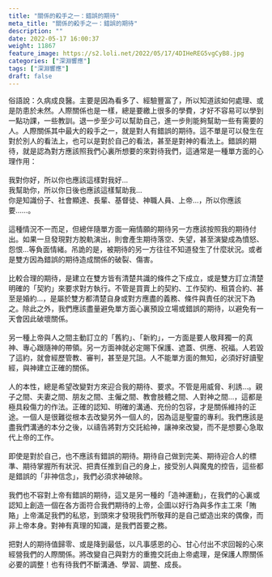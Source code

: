 ```yaml
---
title: "關係的殺手之一：錯誤的期待"
meta_title: "關係的殺手之一：錯誤的期待"
description: ""
date: 2022-05-17 16:00:37
weight: 11867
feature_image: https://s2.loli.net/2022/05/17/4DIHeREG5vgCyB8.jpg
categories: ["深淵響應"]
tags: ["深淵響應"]
draft: false
---
```


俗語說：久病成良醫。主要是因為看多了、經驗豐富了，所以知道該如何處理、或是防患於未然。人際關係也是一樣，總是要繳上很多的學費，才好不容易可以學到一點功課，一些教訓。退一步至少可以幫助自己，進一步則能夠幫助一些有需要的人。人際關係其中最大的殺手之一，就是對人有錯誤的期待。這不單是可以發生在對於別人的看法上，也可以是對於自己的看法，甚至是對神的看法上。錯誤的期待，就是認為對方應該照我們心裏所想要的來對待我們，這通常是一種單方面的心理作用：<br />
<br />
我對你好，所以你也應該這樣對我好…<br />
我幫助你，所以你日後也應該這樣幫助我…<br />
你是知識份子、社會顯達、長輩、基督徒、神職人員、上帝…，所以你應該要……。<br />
<br />
這種情況不一而足，但總伴隨單方面一廂情願的期待另一方應該按照我的期待付出。如果一旦發現對方脫軌演出，則會產生期待落空、失望，甚至演變成為憤怒、怨恨…等負面情緒。吊詭的是，被期待的另一方往往不知道發生了什麼狀況。或者是雙方因為錯誤的期待造成關係的破裂、傷害。<br />
<br />
比較合理的期待，是建立在雙方皆有清楚共識的條件之下成立，或是雙方訂立清楚明確的「契約」來要求對方執行。不管是買賣上的契約、工作契約、租賃合約、甚至是婚約…，是屬於雙方都清楚自身或對方應盡的義務、條件與責任的狀況下為之。除此之外，我們應該盡量避免單方面心裏預設立場或錯誤的期待，以避免有一天會因此破壞關係。<br />
<br />
另一種上帝與人之間主動訂立的「舊約」、「新約」，一方面是要人敬拜獨一的真神、專心跟隨神的帶領。另一方面神就必定賜下保護、遮蓋、供應、祝福。人若毀了這約，就會經歷管教、審判，甚至是咒詛。人不能單方面的無知，必須好好讀聖經，與神建立正確的關係。<br />
<br />
人的本性，總是希望改變對方來迎合我的期待、要求。不管是用威脅、利誘…。親子之間、夫妻之間、朋友之間、主僱之間、教會肢體之間、人對神之間…，這都是極具殺傷力的作法。正確的認知、明確的溝通、充份的包容，才是關係維持的正途。一個人是很難從根本去改變另外一個人的，因為這是聖靈的專利。我們應該是盡我們溝通的本分之後，以禱告將對方交託給神，讓神來改變，而不是想要心急取代上帝的工作。<br />
<br />
即使是對於自己，也不應該有錯誤的期待。期待自己做到完美、期待迎合人的標準、期待掌握所有狀況、把責任推到自己的身上，接受別人與魔鬼的控告，這些都是錯誤的「非神信念」，我們必須求神破除。<br />
<br />
我們也不容對上帝有錯誤的期待，這又是另一種的「造神運動」，在我們的心裏或認知上創造一個在各方面符合我們期待的上帝，企圖以好行為與多作主工來「賄賂」上帝滿足我們的私慾，到頭來才發現我們所敬拜的是自己塑造出來的偶像，而非上帝本身。對神有真理的知識，是我們首要之務。<br />
<br />
把對人的期待值歸零、或是降到最低，以凡事感恩的心、甘心付出不求回報的心來經營我們的人際關係。將改變自己與對方的重擔交託由上帝處理，是保護人際關係必要的調整！也有待我們不斷溝通、學習、調整、成長。
        